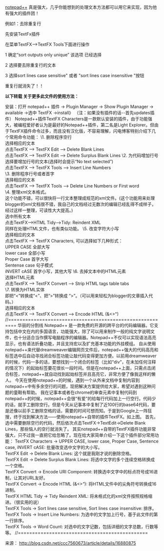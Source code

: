 [notepad++](http://www.cnblogs.com/haven/archive/2012/12/21/2828098.html)  真是强大，几乎你能想到的处理文本方法都可以用它来实现，因为他有强大的插件团！

例如1：去除重复行

先安装TextFx插件

在菜单TextFX-->TextFX Tools下面进行操作

1 确定“sort outputs only unique” 该选项 已经选择

2 选择要去除重复行的文本

3 选择sort lines  case sensitive"  或者  "sort lines case insensitive "按钮

重复行就消失了！！

 

**以下转载 关于更多此文件的使用方法：**

安装：打开 notepad++  插件 -> Plugin Manager -> Show Plugin Manager -> available ->选中 TextFX ->install》 
（注：如果没有插件的话--首先updates插件） 
Notepad++插件TextFX Characters是一款默认安装的插件，由于功能强大，被编程爱好者认为是最好的Notepad++插件，第二名是Light Explorer。但由于TextFX插件命令过多，而且没有汉化版，不容易理解，闪电博客特别介绍下几个常用命令功能： 
\1. 删除程序空行  
选择相应的文本  
点击TextFX —> TextFX Edit —> Delete Blank Lines  
点击TextFX —> TextFX Edit —> Delete Surplus Blank Lines 
\2. 为代码增加行号  
选择要增加行号的文本(选择时会提示“No text selected”)  
点击TextFX —> TextFX Tools —> Insert Line Numbers  
\3. 删除程序行号或者首字  
选择相应的文本  
点击TextFX —> TextFX Tools —> Delete Line Numbers or First word  
\4. 整理xml文本格式。  
这个功能不错，可以很快将一行文本整理成规范的xml文件。(这个功能用来处理blogger的xml文档很不错，我自己的文档经过无数次的编辑已经乱得不成样子，经过这样一整理，可读性大大提高。)  
选中所有文本  
点击TextFX—>HTML Tidy—>Tidy: Reindent XML  
同样在处理HTML文件，也有类似功能。 
\5. 改变字符大小写  
选择相应的文本  
点击TextFX —> TextFX Characters, 可以选择如下几种形式：  
UPPER CASE 全部大写  
lower case 全部小写  
Proper Case 首字大写  
Sentense case 句子模式  
iNVERT cASE 首字小写，其他大写 
\6. 去掉文本中的HTML元素  
选择HTML元素  
点击TextFX —> TextFX Convert —> Strip HTML tags table tabs  
\7. 转换为HTML实体  
即把“<”转换成“&lt;”、把“>”转换成 “&gt;”。（可以用来轻松为blogger的文章插入代码。）  
选择相应的文本  
点击TextFX —> TextFX Convert —> Encode HTML (&<>") 
//========================================================= 华丽的分割线
Notepad++ 是一款免费的开源的跨平台的代码编辑器。它支持包括中文在内的多国语言，功能强大，除了可以用来制作一般的纯文字说明文件，也十分适合当作撰写电脑程序的编辑器。Notepad++不仅可以实现语法高亮显示，也有语法折叠功能，并且支持宏以及扩充基本功能的外挂模组。 
自从使用notepad++来代替dreamweaver编辑网页文件后，notepad++强大的代码高亮和标签选中后自动寻找闭合标签功能让敲代码变得更加方便。以前用dreamweaver的时候，代码一多的话，要想找到一个闭合的标签（比如“div”，在未加任何注释的情况下）的起始标签要花很长一段时间。但是在notepad++上面，只需点击闭合标签，notepad++就自动找到起始标签并且高亮它，非常方便了像我这样的懒人。 
今天在使用notepad++的时候，遇到一个从外来文档中复制内容到notepad++中有多余空行的问题，现把解决方案提供给大家，希望对遇到这种问题的童鞋有帮助。 
我在记事本或者在chrome的审查元素中复制代码到notepad++的时候，notepad++会很“有爱”的给每行代码加上一行空行。代码少的话，就手工删除空行。但是今天从记事本中复制了近100行的base64代码，要是还像以前手工删除空格的话，需要的时间可想而知。于是到Google上一阵狂搜，终于找到解决方法——使用notepad++自带的插件TextFX。如上图。 
首先，选中需要删除空行的代码，然后依次点击TextFX→TextEdit→Delete Blank Lines，那些恼人的空行就消失了。 
其实notepad++自带的TextFX插件功能非常强大，只不过我一直把它给忽略了。现在给大家简单介绍一下这个插件部分常用功能： 
TextFX Characters -> UPPER CASE, lower case, Proper Case, Sentence case, iNVERT cASE: 批量改变选中文字的大小写。  
TextFX Edit -> Delete Blank Lines: 这个就是我刚才说的删除空格。  
TextFX Edit -> Delete Surplus Blank Lines: 将选中文字的多个连续空格转换成一个空格。  
TextFX Convert -> Encode URI Component: 转换选中文字中的标点符号成16进制，让其对URL友好。  
TextFX Convert -> Encode HTML (&<>”): 将HTML文件中的尖角符号转换成16进制。  
TextFX HTML Tidy -> Tidy Reindent XML: 将未格式化的xml文件按照规格缩进。（很实用的说）  
TextFX Tools -> Sort lines case sensitive, Sort lines case insensitive: 排序。  
TextFX Tools -> Insert Line Numbers: 为选中的文字加上行号，基于此文件的第一行排序。  
TextFX Tools -> Word Count: 对选中的文字记数，包括详细的文字总数，行数等等。 
//==============================================

 

来源： <http://blog.csdn.net/ccc7560673/article/details/16880875>
